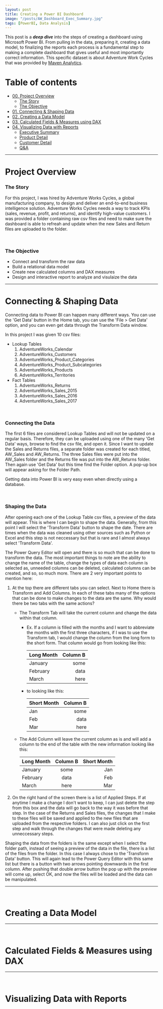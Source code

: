 ```yaml
---
layout: post
title: Creating a Power BI Dashboard
image: "/posts/AW_Dashboard_Exec_Summary.jpg"
tags: [PowerBI, Data Analysis]
---
```


This post is a ***deep dive*** into the steps of creating a dashboard using Microsoft Power BI. From pulling in the data, preparing it, creating a data model, to finalizing the reports each process is a fundamental step to making a complete dashboard that gives useful and most importantly correct information. This specific dataset is about Adventure Work Cycles that was provided by [Maven Analytics](https://www.mavenanalytics.io/).  

# Table of contents

- [00. Project Overview](#overview-main)
    - [The Story](#overview-story)
    - [The Objective](#overview-objective)
- [01. Connecting & Shaping Data](#connecting-overview)
- [02. Creating a Data Model](#model-overview)
- [03. Calculated Fields & Measures using DAX](#using-DAX)
- [04. Visualizing Data with Reports](#visualizing-reports)
    - [Executive Summary](#executive-summary)
    - [Product Detail](#product-detail)
    - [Customer Detail](#customer-detail)
    - [Q&A](#q&a)


___

# Project Overview  <a name="overview-main"></a>

### The Story <a name="overview-story"></a>

For this project, I was hired by Adventure Works Cycles, a global manufacturing company, to design and deliver an end-to-end business intelligence solution. Adventure Works Cycles needs a way to track KPIs (sales, revenue, profit, and returns), and identify high-value customers. I was provided a folder containing raw csv files and need to make sure the dashboard is able to refreah and update when the new Sales and Return files are uploaded to the folder.  

<br>

### The Objective <a name="overview-objective"></a>

- Connect and transform the raw data
- Build a relational data model
- Create new calculated columns and DAX measures
- Design and interactive report to analyze and visulaize the data


___

# Connecting & Shaping Data  <a name="connecting-overview"></a>

Connecting data to Power BI can happen many different ways. You can use the 'Get Data' button in the Home tab, you can use the 'File > Get Data' option, and you can even get data through the Transform Data window.

In this project I was given 10 csv files: 
- Lookup Tables
    1. AdventureWorks_Calendar
    2. AdventureWorks_Customers
    3. AdventureWorks_Product_Categories
    4. AdventureWorks_Product_Subcategories
    5. AdventureWorks_Products
    6. AdventureWorks_Territories
- Fact Tables
    1. AdventureWorks_Returns
    2. AdventureWorks_Sales_2015
    3. AdventureWorks_Sales_2016
    4. AdventureWorks_Sales_2017

<br>

### Connecting the Data

The first 6 files are considered Lookup Tables and will not be updated on a regular basis. Therefore, they can be uploaded using one of the many 'Get Data' ways, browse to find the csv file, and open it. Since I want to update the Sales and Returns files, a separate folder was created for each titled, AW_Sales and AW_Returns. The three Sales files were put into the AW_Sales folder and the Returns file was put into the AW_Returns folder. Then again use 'Get Data' but this time find the Folder option. A pop-up box will appear asking for the Folder Path. 

Getting data into Power BI is very easy even when directly using a database. 

<br>

### Shaping the Data

After opening each one of the Lookup Table csv files, a preview of the data will appear. This is where I can begin to shape the data. Generally, from this point I will select the 'Transform Data' button to shape the date. There are times when the data was cleaned using other sources such as Python or Excel and this step is not neccessary but that is rare and I almost always select 'Transform Data'. 

The Power Query Editor will open and there is so much that can be done to transform the data. The most important things to note are the ability to change the name of the table, change the types of data each column is selected as, unneeded columns can be deleted, calculated columns can be created, and so, so much more. There are 2 very important points to mention here: 
   1. At the top there are different tabs you can select. Next to Home there is Transform and Add Columns. In each of these tabs many of the options that can be done to make changes  to the data are the same. Why would there be two tabs with the same actions?
       - The Transform Tab will take the current column and change the data within that column. 
           - Ex. If a column is filled with the months and I want to abbreviate the months with the first three characters, if I was to use the Transform tab, I would change the column from the long form to the short form. That column would go from looking like this:
           
                | Long Month | Column B |
                | :---       |     ---: | 
                | January    | some     |
                | February   | data     |
                | March      | here     |
                
           - to looking like this:
           
                | Short Month | Column B |
                | :---        |     ---: | 
                | Jan         | some     |
                | Feb         | data     |
                | Mar         | here     |
       - The Add Column will leave the current column as is and will add a column to the end of the table with the new information looking like this:
       
            | Long Month | Column B | Short Month |
            | :---       |  :---:   |        ---: |
            | January    | some     | Jan         |
            | February   | data     | Feb         |
            | March      | here     | Mar         |
   
   2. On the right hand of the screen there is a list of Applied Steps. If at anytime I make a change I don't want to keep, I can just delete the step from this box and the data will go back to the way it was before that step. In the case of the Returns and Sales files, the changes that I make to these files will be saved and applied to the new files that are uploaded from the respective folders. I can also just click on the first step and walk through the changes that were made deleting any unneccessary steps. 
        
Shaping the data from the folders is the same except when I select the folder path, instead of seeing a preview of the data in the file, there is a list of the files from the folder. In this case I always chose to the 'Transform Data' button. This will again lead to the Power Query Editor with this same list but there is a button with two arrows pointing downwards in the first column. After pushing that double arrow button the pop up with the preview will come up, select OK, and now the files will be loaded and the data can be manipulated.      
               
___

<br>

# Creating a Data Model  <a name="model-overview"></a>


___

<br>

# Calculated Fields & Measures using DAX <a name="using-DAX"></a>


___

<br>

# Visualizing Data with Reports <a name="visualizing-reports"></a>
